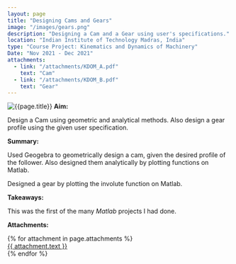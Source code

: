 ```yaml
---
layout: page
title: "Designing Cams and Gears"
image: "/images/gears.png"
description: "Designing a Cam and a Gear using user's specifications."
location: "Indian Institute of Technology Madras, India"
type: "Course Project: Kinematics and Dynamics of Machinery"
Date: "Nov 2021 - Dec 2021"
attachments:
  - link: "/attachments/KDOM_A.pdf"
    text: "Cam"
  - link: "/attachments/KDOM_B.pdf"
    text: "Gear"
---
```

![{{page.title}}]({{page.image}})
**Aim:** 

Design a Cam using geometric and analytical methods. Also design a gear profile using the given user specification.

**Summary:**

Used Geogebra to geometrically design a cam, given the desired profile of the follower. Also designed them analytically by plotting functions on Matlab.

Designed a gear by plotting the involute function on Matlab.

**Takeaways:**

This was the first of the many *Matlab* projects I had done. 

**Attachments:**


<script src="https://cdnjs.cloudflare.com/ajax/libs/pdf.js/2.16.105/pdf.min.js"></script>

<div class="pdf-thumbnail-container">
  {% for attachment in page.attachments %}
    <div class="pdf-thumbnail-wrapper">
      <canvas class="pdf-thumbnail" data-url="{{ attachment.link }}"></canvas>
      <a href="{{ attachment.link }}" target="_blank">{{ attachment.text }}</a>
    </div>
  {% endfor %}
</div>

<script>
  document.addEventListener("DOMContentLoaded", function () {
    document.querySelectorAll(".pdf-thumbnail").forEach((canvas) => {
      const url = canvas.getAttribute("data-url");

      pdfjsLib.getDocument(url).promise.then(pdf => {
        return pdf.getPage(1);
      }).then(page => {
        const desiredWidth = 200; // Adjust this to control thumbnail width
        const viewport = page.getViewport({ scale: 1 }); // Default scale (1) to get original width

        const scale = desiredWidth / viewport.width; // Calculate scale based on desired width
        const scaledViewport = page.getViewport({ scale });

        const context = canvas.getContext("2d");

        // Set canvas size to match the scaled page
        canvas.width = scaledViewport.width;
        canvas.height = scaledViewport.height;

        const renderContext = {
          canvasContext: context,
          viewport: scaledViewport
        };

        return page.render(renderContext).promise;
      });

      canvas.addEventListener("click", () => {
        window.open(url, "_blank");
      });
    });
  });
</script>